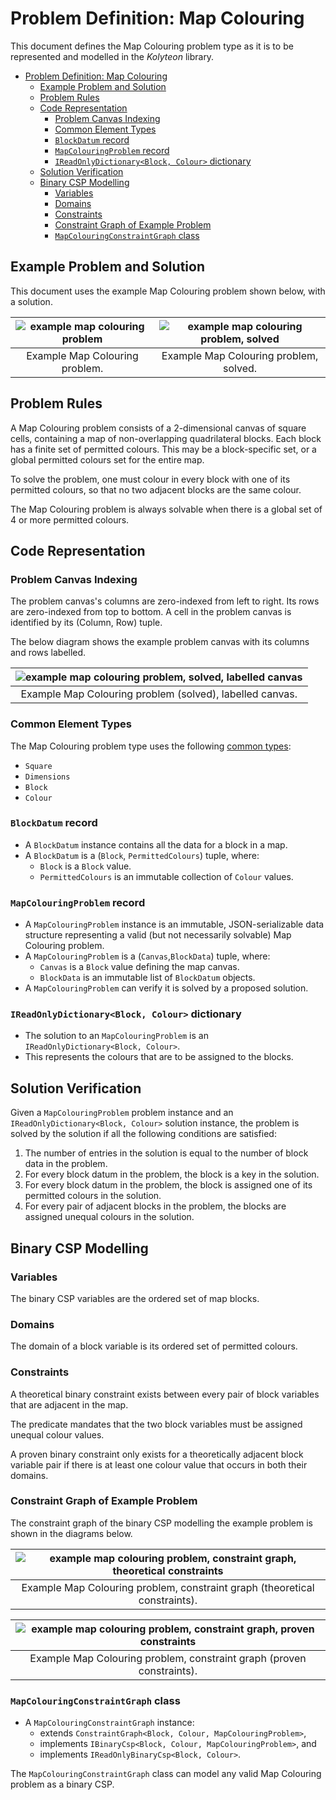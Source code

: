 # Problem Definition: Map Colouring

This document defines the Map Colouring problem type as it is to be represented and modelled in the *Kolyteon* library.

- [Problem Definition: Map Colouring](#problem-definition-map-colouring)
  - [Example Problem and Solution](#example-problem-and-solution)
  - [Problem Rules](#problem-rules)
  - [Code Representation](#code-representation)
    - [Problem Canvas Indexing](#problem-canvas-indexing)
    - [Common Element Types](#common-element-types)
    - [`BlockDatum` record](#blockdatum-record)
    - [`MapColouringProblem` record](#mapcolouringproblem-record)
    - [`IReadOnlyDictionary<Block, Colour>` dictionary](#ireadonlydictionaryblock-colour-dictionary)
  - [Solution Verification](#solution-verification)
  - [Binary CSP Modelling](#binary-csp-modelling)
    - [Variables](#variables)
    - [Domains](#domains)
    - [Constraints](#constraints)
    - [Constraint Graph of Example Problem](#constraint-graph-of-example-problem)
    - [`MapColouringConstraintGraph` class](#mapcolouringconstraintgraph-class)

## Example Problem and Solution

This document uses the example Map Colouring problem shown below, with a solution.

| ![example map colouring problem](media/example-problems-map-colouring-problem.png) | ![example map colouring problem, solved](media/example-problems-map-colouring-problem-solved.png) |
|:----------------------------------------------------------------------------------:|:-------------------------------------------------------------------------------------------------:|
|                           Example Map Colouring problem.                           |                              Example Map Colouring problem, solved.                               |

## Problem Rules

A Map Colouring problem consists of a 2-dimensional canvas of square cells, containing a map of non-overlapping quadrilateral blocks. Each block has a finite set of permitted colours. This may be a block-specific set, or a global permitted colours set for the entire map.

To solve the problem, one must colour in every block with one of its permitted colours, so that no two adjacent blocks are the same colour.

The Map Colouring problem is always solvable when there is a global set of 4 or more permitted colours.

## Code Representation

### Problem Canvas Indexing

The problem canvas's columns are zero-indexed from left to right. Its rows are zero-indexed from top to bottom. A cell in the problem canvas is identified by its (Column, Row) tuple.

The below diagram shows the example problem canvas with its columns and rows labelled.

| ![example map colouring problem, solved, labelled canvas](media/example-problems-map-colouring-problem-canvas-labelled.png) |
|:---------------------------------------------------------------------------------------------------------------------------:|
|                                  Example Map Colouring problem (solved), labelled canvas.                                   |

### Common Element Types

The Map Colouring problem type uses the following [common types](problem_definition_common_elements.md):

- `Square`
- `Dimensions`
- `Block`
- `Colour`

### `BlockDatum` record

- A `BlockDatum` instance contains all the data for a block in a map.
- A `BlockDatum` is a (`Block`, `PermittedColours`) tuple, where:
  - `Block` is a `Block` value.
  - `PermittedColours` is an immutable collection of `Colour` values.

### `MapColouringProblem` record

- A `MapColouringProblem` instance is an immutable, JSON-serializable data structure representing a valid (but not necessarily solvable) Map Colouring problem.
- A `MapColouringProblem` is a (`Canvas`,`BlockData`) tuple, where:
  - `Canvas` is a `Block` value defining the map canvas.
  - `BlockData` is an immutable list of `BlockDatum` objects.
- A `MapColouringProblem` can verify it is solved by a proposed solution.

### `IReadOnlyDictionary<Block, Colour>` dictionary

- The solution to an `MapColouringProblem` is an `IReadOnlyDictionary<Block, Colour>`.
- This represents the colours that are to be assigned to the blocks.

## Solution Verification

Given a `MapColouringProblem` problem instance and an `IReadOnlyDictionary<Block, Colour>` solution instance, the problem is solved by the solution if all the following conditions are satisfied:

1. The number of entries in the solution is equal to the number of block data in the problem.
2. For every block datum in the problem, the block is a key in the solution.
3. For every block datum in the problem, the block is assigned one of its permitted colours in the solution.
4. For every pair of adjacent blocks in the problem, the blocks are assigned unequal colours in the solution.

## Binary CSP Modelling

### Variables

The binary CSP variables are the ordered set of map blocks.

### Domains

The domain of a block variable is its ordered set of permitted colours.

### Constraints

A theoretical binary constraint exists between every pair of block variables that are adjacent in the map.

The predicate mandates that the two block variables must be assigned unequal colour values.

A proven binary constraint only exists for a theoretically adjacent block variable pair if there is at least one colour value that occurs in both their domains.

### Constraint Graph of Example Problem

The constraint graph of the binary CSP modelling the example problem is shown in the diagrams below.

| ![example map colouring problem, constraint graph, theoretical constraints](media/example-problems-map-colouring-constraint-graph-theoretical.png) |
|:--------------------------------------------------------------------------------------------------------------------------------------------------:|
|                                     Example Map Colouring problem, constraint graph (theoretical constraints).                                     |

| ![example map colouring problem, constraint graph, proven constraints](media/example-problems-map-colouring-constraint-graph-proven.png) |
|:----------------------------------------------------------------------------------------------------------------------------------------:|
|                                  Example Map Colouring problem, constraint graph (proven constraints).                                   |

### `MapColouringConstraintGraph` class

- A `MapColouringConstraintGraph` instance:
  - extends `ConstraintGraph<Block, Colour, MapColouringProblem>`,
  - implements `IBinaryCsp<Block, Colour, MapColouringProblem>`, and
  - implements `IReadOnlyBinaryCsp<Block, Colour>`.

The `MapColouringConstraintGraph` class can model any valid Map Colouring problem as a binary CSP.
